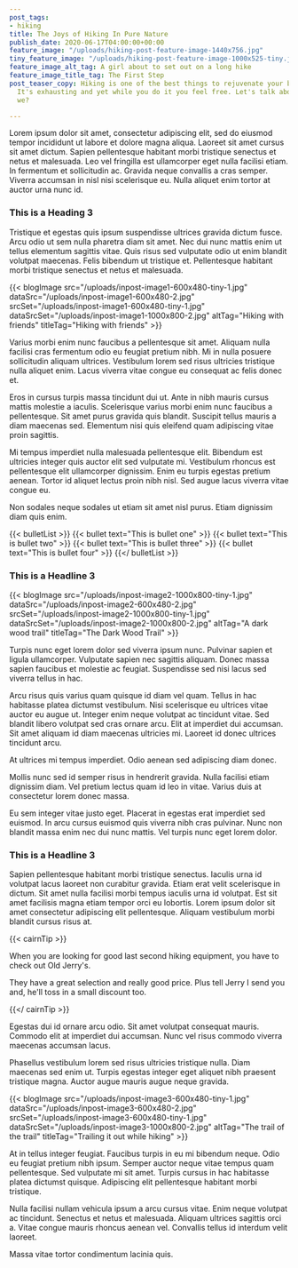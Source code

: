 ```yaml
---
post_tags:
- hiking
title: The Joys of Hiking In Pure Nature
publish_date: 2020-06-17T04:00:00+00:00
feature_image: "/uploads/hiking-post-feature-image-1440x756.jpg"
tiny_feature_image: "/uploads/hiking-post-feature-image-1000x525-tiny.jpg"
feature_image_alt_tag: A girl about to set out on a long hike
feature_image_title_tag: The First Step
post_teaser_copy: Hiking is one of the best things to rejuvenate your body and mind.
  It's exhausting and yet while you do it you feel free. Let's talk about this shall
  we?

---
```

Lorem ipsum dolor sit amet, consectetur adipiscing elit, sed do eiusmod tempor incididunt ut labore et dolore magna aliqua. Laoreet sit amet cursus sit amet dictum. Sapien pellentesque habitant morbi tristique senectus et netus et malesuada. Leo vel fringilla est ullamcorper eget nulla facilisi etiam. In fermentum et sollicitudin ac. Gravida neque convallis a cras semper. Viverra accumsan in nisl nisi scelerisque eu. Nulla aliquet enim tortor at auctor urna nunc id.

### This is a Heading 3

Tristique et egestas quis ipsum suspendisse ultrices gravida dictum fusce. Arcu odio ut sem nulla pharetra diam sit amet. Nec dui nunc mattis enim ut tellus elementum sagittis vitae. Quis risus sed vulputate odio ut enim blandit volutpat maecenas. Felis bibendum ut tristique et. Pellentesque habitant morbi tristique senectus et netus et malesuada.

{{< blogImage src="/uploads/inpost-image1-600x480-tiny-1.jpg" dataSrc="/uploads/inpost-image1-600x480-2.jpg" srcSet="/uploads/inpost-image1-600x480-tiny-1.jpg" dataSrcSet="/uploads/inpost-image1-1000x800-2.jpg" altTag="Hiking with friends" titleTag="Hiking with friends" >}}

Varius morbi enim nunc faucibus a pellentesque sit amet. Aliquam nulla facilisi cras fermentum odio eu feugiat pretium nibh. Mi in nulla posuere sollicitudin aliquam ultrices. Vestibulum lorem sed risus ultricies tristique nulla aliquet enim. Lacus viverra vitae congue eu consequat ac felis donec et.

Eros in cursus turpis massa tincidunt dui ut. Ante in nibh mauris cursus mattis molestie a iaculis. Scelerisque varius morbi enim nunc faucibus a pellentesque. Sit amet purus gravida quis blandit. Suscipit tellus mauris a diam maecenas sed. Elementum nisi quis eleifend quam adipiscing vitae proin sagittis.

Mi tempus imperdiet nulla malesuada pellentesque elit. Bibendum est ultricies integer quis auctor elit sed vulputate mi. Vestibulum rhoncus est pellentesque elit ullamcorper dignissim. Enim eu turpis egestas pretium aenean. Tortor id aliquet lectus proin nibh nisl. Sed augue lacus viverra vitae congue eu.

Non sodales neque sodales ut etiam sit amet nisl purus. Etiam dignissim diam quis enim.

{{< bulletList >}} {{< bullet text="This is bullet one" >}} {{< bullet text="This is bullet two" >}} {{< bullet text="This is bullet three" >}} {{< bullet text="This is bullet four" >}} {{</ bulletList >}}

### This is a Headline 3

{{< blogImage src="/uploads/inpost-image2-1000x800-tiny-1.jpg" dataSrc="/uploads/inpost-image2-600x480-2.jpg" srcSet="/uploads/inpost-image2-1000x800-tiny-1.jpg" dataSrcSet="/uploads/inpost-image2-1000x800-2.jpg" altTag="A dark wood trail" titleTag="The Dark Wood Trail" >}}

Turpis nunc eget lorem dolor sed viverra ipsum nunc. Pulvinar sapien et ligula ullamcorper. Vulputate sapien nec sagittis aliquam. Donec massa sapien faucibus et molestie ac feugiat. Suspendisse sed nisi lacus sed viverra tellus in hac.

Arcu risus quis varius quam quisque id diam vel quam. Tellus in hac habitasse platea dictumst vestibulum. Nisi scelerisque eu ultrices vitae auctor eu augue ut. Integer enim neque volutpat ac tincidunt vitae. Sed blandit libero volutpat sed cras ornare arcu. Elit at imperdiet dui accumsan. Sit amet aliquam id diam maecenas ultricies mi. Laoreet id donec ultrices tincidunt arcu.

At ultrices mi tempus imperdiet. Odio aenean sed adipiscing diam donec.

Mollis nunc sed id semper risus in hendrerit gravida. Nulla facilisi etiam dignissim diam. Vel pretium lectus quam id leo in vitae. Varius duis at consectetur lorem donec massa.

Eu sem integer vitae justo eget. Placerat in egestas erat imperdiet sed euismod. In arcu cursus euismod quis viverra nibh cras pulvinar. Nunc non blandit massa enim nec dui nunc mattis. Vel turpis nunc eget lorem dolor.

### This is a Headline 3

Sapien pellentesque habitant morbi tristique senectus. Iaculis urna id volutpat lacus laoreet non curabitur gravida. Etiam erat velit scelerisque in dictum. Sit amet nulla facilisi morbi tempus iaculis urna id volutpat. Est sit amet facilisis magna etiam tempor orci eu lobortis. Lorem ipsum dolor sit amet consectetur adipiscing elit pellentesque. Aliquam vestibulum morbi blandit cursus risus at.

{{< cairnTip >}}

When you are looking for good last second hiking equipment, you have to check out Old Jerry's.

They have a great selection and really good price. Plus tell Jerry I send you and, he'll toss in a small discount too.

{{</ cairnTip >}}

Egestas dui id ornare arcu odio. Sit amet volutpat consequat mauris. Commodo elit at imperdiet dui accumsan. Nunc vel risus commodo viverra maecenas accumsan lacus.

Phasellus vestibulum lorem sed risus ultricies tristique nulla. Diam maecenas sed enim ut. Turpis egestas integer eget aliquet nibh praesent tristique magna. Auctor augue mauris augue neque gravida.

{{< blogImage src="/uploads/inpost-image3-600x480-tiny-1.jpg" dataSrc="/uploads/inpost-image3-600x480-2.jpg" srcSet="/uploads/inpost-image3-600x480-tiny-1.jpg" dataSrcSet="/uploads/inpost-image3-1000x800-2.jpg" altTag="The trail of the trail" titleTag="Trailing it out while hiking" >}}

At in tellus integer feugiat. Faucibus turpis in eu mi bibendum neque. Odio eu feugiat pretium nibh ipsum. Semper auctor neque vitae tempus quam pellentesque. Sed vulputate mi sit amet. Turpis cursus in hac habitasse platea dictumst quisque. Adipiscing elit pellentesque habitant morbi tristique.

Nulla facilisi nullam vehicula ipsum a arcu cursus vitae. Enim neque volutpat ac tincidunt. Senectus et netus et malesuada. Aliquam ultrices sagittis orci a. Vitae congue mauris rhoncus aenean vel. Convallis tellus id interdum velit laoreet.

Massa vitae tortor condimentum lacinia quis.